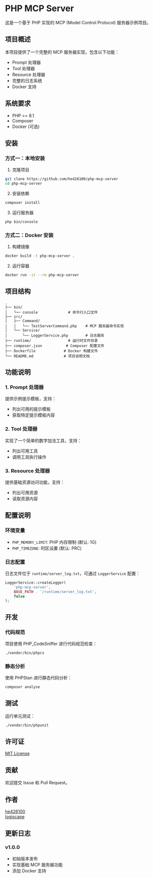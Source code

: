 # PHP MCP Server

这是一个基于 PHP 实现的 MCP (Model Control Protocol) 服务器示例项目。

## 项目概述

本项目提供了一个完整的 MCP 服务器实现，包含以下功能：

- Prompt 处理器
- Tool 处理器
- Resource 处理器
- 完整的日志系统
- Docker 支持

## 系统要求

- PHP >= 8.1
- Composer
- Docker (可选)

## 安装

### 方式一：本地安装

1. 克隆项目

```bash
git clone https://github.com/he426100/php-mcp-server
cd php-mcp-server
```

2. 安装依赖

```bash
composer install
```

3. 运行服务器

```bash
php bin/console
```

### 方式二：Docker 安装

1. 构建镜像

```bash
docker build -t php-mcp-server .
```

2. 运行容器

```bash
docker run -it --rm php-mcp-server
```

## 项目结构

```
.
├── bin/
│   └── console              # 命令行入口文件
├── src/
│   ├── Command/
│   │   └── TestServerCommand.php    # MCP 服务器命令实现
│   └── Service/
│       └── LoggerService.php        # 日志服务
├── runtime/                 # 运行时文件目录
├── composer.json           # Composer 配置文件
├── Dockerfile             # Docker 构建文件
└── README.md              # 项目说明文档
```

## 功能说明

### 1. Prompt 处理器

提供示例提示模板，支持：
- 列出可用的提示模板
- 获取特定提示模板内容

### 2. Tool 处理器

实现了一个简单的数字加法工具，支持：
- 列出可用工具
- 调用工具执行操作

### 3. Resource 处理器

提供基础资源访问功能，支持：
- 列出可用资源
- 读取资源内容

## 配置说明

### 环境变量

- `PHP_MEMORY_LIMIT`: PHP 内存限制 (默认: 1G)
- `PHP_TIMEZONE`: 时区设置 (默认: PRC)

### 日志配置

日志文件位于 `runtime/server_log.txt`，可通过 `LoggerService` 配置：

```php
LoggerService::createLogger(
    'php-mcp-server',
    BASE_PATH . '/runtime/server_log.txt',
    false
);
```

## 开发

### 代码规范

项目使用 PHP_CodeSniffer 进行代码规范检查：

```bash
./vendor/bin/phpcs
```

### 静态分析

使用 PHPStan 进行静态代码分析：

```bash
composer analyse
```

## 测试

运行单元测试：

```bash
./vendor/bin/phpunit
```

## 许可证

[MIT License](LICENSE)

## 贡献

欢迎提交 Issue 和 Pull Request。

## 作者

[he426100](https://github.com/he426100/)  
[logiscape](https://github.com/logiscape/mcp-sdk-php)  

## 更新日志

### v1.0.0
- 初始版本发布
- 实现基础 MCP 服务器功能
- 添加 Docker 支持
